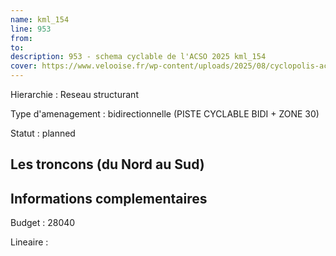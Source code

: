 ```yaml
---
name: kml_154 
line: 953
from: 
to:  
description: 953 - schema cyclable de l'ACSO 2025 kml_154 
cover: https://www.velooise.fr/wp-content/uploads/2025/08/cyclopolis-acso-953.jpg
---
```

Hierarchie : Reseau structurant

Type d'amenagement : bidirectionnelle (PISTE CYCLABLE BIDI + ZONE 30)

Statut : planned

## Les troncons (du Nord au Sud)

## Informations complementaires

Budget  : 28040 

Lineaire :


